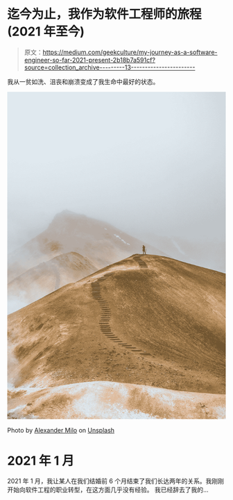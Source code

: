 # 迄今为止，我作为软件工程师的旅程(2021 年至今)

> 原文：<https://medium.com/geekculture/my-journey-as-a-software-engineer-so-far-2021-present-2b18b7a591cf?source=collection_archive---------13----------------------->

我从一贫如洗、沮丧和崩溃变成了我生命中最好的状态。

![](img/fb09de3bad0bc9d04bae5ce9c64fbd26.png)

Photo by [Alexander Milo](https://unsplash.com/@lexmilo?utm_source=medium&utm_medium=referral) on [Unsplash](https://unsplash.com?utm_source=medium&utm_medium=referral)

# 2021 年 1 月

2021 年 1 月，我让某人在我们结婚前 6 个月结束了我们长达两年的关系。我刚刚开始向软件工程的职业转型，在这方面几乎没有经验。
我已经辞去了我的…